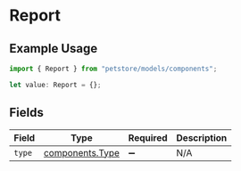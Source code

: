 # Report

## Example Usage

```typescript
import { Report } from "petstore/models/components";

let value: Report = {};
```

## Fields

| Field                                              | Type                                               | Required                                           | Description                                        |
| -------------------------------------------------- | -------------------------------------------------- | -------------------------------------------------- | -------------------------------------------------- |
| `type`                                             | [components.Type](../../models/components/type.md) | :heavy_minus_sign:                                 | N/A                                                |
